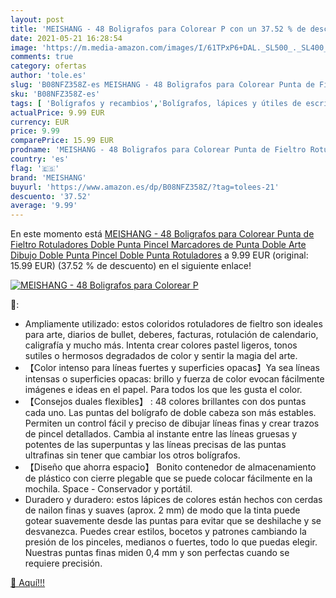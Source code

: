 ```yaml
---
layout: post
title: 'MEISHANG - 48 Boligrafos para Colorear P con un 37.52 % de descuento'
date: 2021-05-21 16:28:54
image: 'https://m.media-amazon.com/images/I/61TPxP6+DAL._SL500_._SL400_.jpg'
comments: true
category: ofertas
author: 'tole.es'
slug: 'B08NFZ358Z-es MEISHANG - 48 Boligrafos para Colorear Punta de Fieltro...'
sku: 'B08NFZ358Z-es'
tags: [ 'Bolígrafos y recambios','Bolígrafos, lápices y útiles de escritura','Oficina y papelería','Rotuladores de punta fina','boligrafos','colorear','meishang','rotuladores', ]
actualPrice: 9.99 EUR
currency: EUR
price: 9.99
comparePrice: 15.99 EUR
prodname: 'MEISHANG - 48 Boligrafos para Colorear Punta de Fieltro Rotuladores Doble Punta Pincel Marcadores de Punta Doble Arte Dibujo Doble Punta Pincel Doble Punta Rotuladores'
country: 'es'
flag: '🇪🇸'
brand: 'MEISHANG'
buyurl: 'https://www.amazon.es/dp/B08NFZ358Z/?tag=tolees-21'
descuento: '37.52'
average: '9.99'
---
```


En este momento está [MEISHANG - 48 Boligrafos para Colorear Punta de Fieltro Rotuladores Doble Punta Pincel Marcadores de Punta Doble Arte Dibujo Doble Punta Pincel Doble Punta Rotuladores](https://www.amazon.es/dp/B08NFZ358Z/?tag=tolees-21) a 9.99 EUR (original: 15.99 EUR) (37.52 %  de descuento) en el siguiente enlace!

[![MEISHANG - 48 Boligrafos para Colorear P](https://m.media-amazon.com/images/I/61TPxP6+DAL._SL500_._SL400_.jpg)](https://www.amazon.es/dp/B08NFZ358Z/?tag=tolees-21)

🔎:

- Ampliamente utilizado: estos coloridos rotuladores de fieltro son ideales para arte, diarios de bullet, deberes, facturas, rotulación de calendario, caligrafía y mucho más. Intenta crear colores pastel ligeros, tonos sutiles o hermosos degradados de color y sentir la magia del arte.
- 【Color intenso para líneas fuertes y superficies opacas】Ya sea líneas intensas o superficies opacas: brillo y fuerza de color evocan fácilmente imágenes e ideas en el papel. Para todos los que les gusta el color.
- 【Consejos duales flexibles】 : 48 colores brillantes con dos puntas cada uno. Las puntas del bolígrafo de doble cabeza son más estables. Permiten un control fácil y preciso de dibujar líneas finas y crear trazos de pincel detallados. Cambia al instante entre las líneas gruesas y potentes de las superpuntas y las líneas precisas de las puntas ultrafinas sin tener que cambiar los otros bolígrafos.
- 【Diseño que ahorra espacio】 Bonito contenedor de almacenamiento de plástico con cierre plegable que se puede colocar fácilmente en la mochila. Space - Conservador y portátil.
- Duradero y duradero: estos lápices de colores están hechos con cerdas de nailon finas y suaves (aprox. 2 mm) de modo que la tinta puede gotear suavemente desde las puntas para evitar que se deshilache y se desvanezca. Puedes crear estilos, bocetos y patrones cambiando la presión de los pinceles, medianos o fuertes, todo lo que puedas elegir. Nuestras puntas finas miden 0,4 mm y son perfectas cuando se requiere precisión.

[🛒 Aquí!!!](https://www.amazon.es/dp/B08NFZ358Z/?tag=tolees-21)
